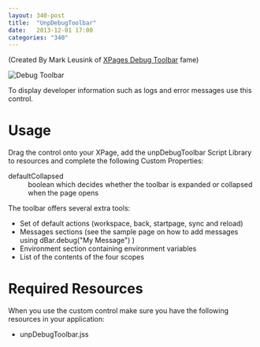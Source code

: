 ```yaml
---
layout: 340-post
title:  "UnpDebugToolbar"
date:   2013-12-01 17:00
categories: "340"
---
```


(Created By Mark Leusink of [XPages Debug Toolbar](http://www.openntf.org/internal/home.nsf/project.xsp?action=openDocument&name=XPage%20Debug%20Toolbar) fame)

![Debug Toolbar](http://teamstudio.s3.amazonaws.com/images/debugtoolbar-ipad.png)

To display developer information such as logs and error messages use this control.

# Usage

Drag the control onto your XPage, add the unpDebugToolbar Script Library to resources and complete the following Custom Properties:

<dl class="dl-horizontal">
	<dt>defaultCollapsed</dt><dd>boolean which decides whether the toolbar is expanded or collapsed when the page opens</dd>
</dl>

The toolbar offers several extra tools:

* Set of default actions (workspace, back, startpage, sync and reload)
* Messages sections (see the sample page on how to add messages using dBar.debug("My Message") )
* Environment section containing environment variables
* List of the contents of the four scopes

<script src="https://gist.github.com/whitemx/7527784.js"></script>

# Required Resources
When you use the custom control make sure you have the following resources in your application:

* unpDebugToolbar.jss